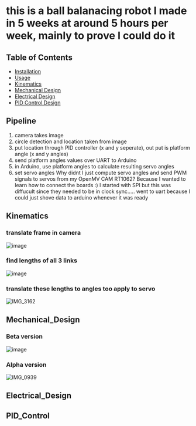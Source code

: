 # this is a ball balanacing robot I made in 5 weeks at around 5 hours per week, mainly to prove I could do it

## Table of Contents
- [Installation](#installation)
- [Usage](#usage)
- [Kinematics](#kinematics)
- [Mechanical Design](#mechanical_design)
- [Electrical Design](#electrical_design)
- [PID Control Design](#PIDcontrol)

## Pipeline
1. camera takes image
2. circle detection and location taken from image
3. put location through PID controller (x and y seperate), out put is platform angle (x and y angles)
4. send platform angles values over UART to Arduino
5. in Arduino, use platform angles to calculate resulting servo angles
6. set servo angles
Why didnt I just compute servo angles and send PWM signals to servos from my OpenMV CAM RT1062? Because I wanted to learn how to connect the boards :)
I started with SPI but this was diffucult since they needed to be in clock sync..... went to uart because I could just shove data to arduino whenever it was ready

## Kinematics
### translate frame in camera

![image](https://github.com/user-attachments/assets/9df9e9ca-ba14-47f0-bf1a-038a44bec067)

### find lengths of all 3 links

![image](https://github.com/user-attachments/assets/eb05e406-64a8-4dbc-900c-8f0044ec2ef8)

### translate these lengths to angles too apply to servo

![IMG_3162](https://github.com/user-attachments/assets/71c701e1-9baf-4020-8444-788abdef5b34)


## Mechanical_Design

### Beta version

![image](https://github.com/user-attachments/assets/d76cc83b-b593-41ef-9617-036e46de03cb)

### Alpha version

![IMG_0939](https://github.com/user-attachments/assets/b495f711-b998-4229-93f0-d0f747f591f0)


## Electrical_Design


## PID_Control
